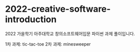 # 2022-creative-software-introduction
2022 가을학기 아주대학교 창의소프트웨어입문 파이썬 과제 풀이입니다.

1차 과제: tic-tac-toe
2차 과제: minesweeper
